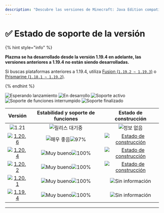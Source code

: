 ```yaml
---
description: "Descubre las versiones de Minecraft: Java Edition compatibles con Plazma."
---
```


# ✅ Estado de soporte de la versión

{% hint style="info" %}

**Plazma se ha desarrollado desde la versión 1.19.4 en adelante, las versiones anteriores a 1.19.4 no están siendo desarrolladas.**

Si buscas plataformas anteriores a 1.19.4, utiliza [Fusion (`1.19.2 ~ 1.19.3`)](https://github.com/RuinedTechnologyUnify/Fusion) o [Prismarine (`1.18.1 ~ 1.19.2`)](https://github.com/PrismarineTeam/Prismarine).

{% endhint %}

[wtr]: https://badge.plazmamc.org/0/En%20espera%20de%20lanzamiento
[idv]: <https://badge.plazmamc.org/1/En desarrollo>
[atv]: <https://badge.plazmamc.org/2/Soporte activo>
[fse]: <https://badge.plazmamc.org/6/Soporte de funciones interrumpido>
[eol]: <https://badge.plazmamc.org/4/Soporte finalizado>
[ukn]: https://badge.plazmamc.org/0/Sin%20información
[vgd]: https://badge.plazmamc.org/1/Muy%20bueno
[mid]: https://badge.plazmamc.org/6/Normal
[100]: https://badge.plazmamc.org/percent/100

![Esperando lanzamiento][wtr] ![En desarrollo][idv] ![Soporte activo][atv] ![Soporte de funciones interrumpido][fse] ![Soporte finalizado][eol]

|                                      Versión                                      |          Estabilidad    y    soporte de funciones          |                                              Estado de construcción                                             |
| :-------------------------------------------------------------------------------: | :--------------------------------------------------------: | :-------------------------------------------------------------------------------------------------------------: |
|                     ![1.21](https://badge.plazmamc.org/0/1.21)                    |                       ![릴리스 대기중][wtr]                      |                                                  ![정보 없음](ukn)                                                  |
| [![1.20.6](https://badge.plazmamc.org/2/1.20.6)](https://git.plazmamc.org/1.20.6) | ![매우 좋음][vgd]![97%](https://badge.plazmamc.org/percent/97) | [![Estado de construcción](https://build.plazmamc.org/1.20.6)](https://build.plazmamc.org/1.20.6?redirect=true) |
| [![1.20.4](https://badge.plazmamc.org/6/1.20.4)](https://git.plazmamc.org/1.20.4) |                ![Muy bueno][vgd]![100%][100]               | [![Estado de construcción](https://build.plazmamc.org/1.20.4)](https://build.plazmamc.org/1.20.4?redirect=true) |
| [![1.20.2](https://badge.plazmamc.org/4/1.20.2)](https://git.plazmamc.org/1.20.2) |                ![Muy bueno][vgd]![100%][100]               | [![Estado de construcción](https://build.plazmamc.org/1.20.2)](https://build.plazmamc.org/1.20.2?redirect=true) |
| [![1.20.1](https://badge.plazmamc.org/4/1.20.1)](https://git.plazmamc.org/1.20.1) |                ![Muy bueno][vgd]![100%][100]               |                                             ![Sin información][ukn]                                             |
| [![1.19.4](https://badge.plazmamc.org/4/1.19.4)](https://git.plazmamc.org/1.19.4) |                ![Muy bueno][vgd]![100%][100]               |                                             ![Sin información][ukn]                                             |

***
